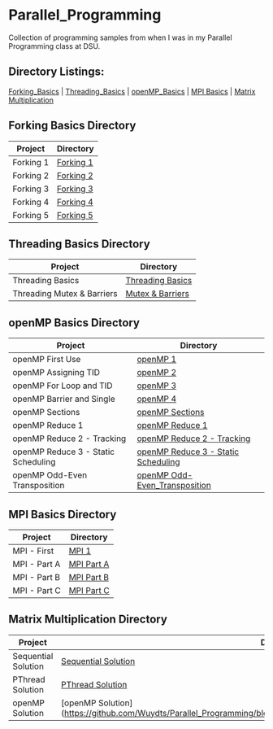 # Parallel_Programming

Collection of programming samples from when I was in my Parallel Programming class at DSU.

## Directory Listings:

[Forking_Basics](https://github.com/Wuydts/Parallel_Programming/tree/master/Fork_Basics) | [Threading_Basics](https://github.com/Wuydts/Parallel_Programming/tree/master/Thread_Basics) | [openMP_Basics](https://github.com/Wuydts/Parallel_Programming/tree/master/openMP_Basics) | [MPI Basics](https://github.com/Wuydts/Parallel_Programming/tree/master/MPI) | [Matrix Multiplication](https://github.com/Wuydts/Parallel_Programming/tree/master/matrixMultiplication)

## Forking Basics Directory
| Project | Directory | 
| - | - |
|  Forking 1 | [Forking 1](https://github.com/Wuydts/Parallel_Programming/blob/master/Fork_Basics/Fork1.c)|
|  Forking 2 | [Forking 2](https://github.com/Wuydts/Parallel_Programming/blob/master/Fork_Basics/Fork2.c)|
|  Forking 3 | [Forking 3](https://github.com/Wuydts/Parallel_Programming/blob/master/Fork_Basics/Fork3.c)|
|  Forking 4 | [Forking 4](https://github.com/Wuydts/Parallel_Programming/blob/master/Fork_Basics/Fork4.c) |
|  Forking 5 | [Forking 5](https://github.com/Wuydts/Parallel_Programming/blob/master/Fork_Basics/Fork5.c) |

## Threading Basics Directory
| Project | Directory | 
| - | - |
|  Threading Basics | [Threading Basics](https://github.com/Wuydts/Parallel_Programming/blob/master/Thread_Basics/Thread.c)|
|  Threading Mutex & Barriers | [Mutex & Barriers](https://github.com/Wuydts/Parallel_Programming/blob/master/Thread_Basics/Mutex_and_Barrier.c)|

## openMP Basics Directory
| Project | Directory |
| - | - |
|  openMP First Use | [openMP 1](https://github.com/Wuydts/Parallel_Programming/blob/master/openMP_Basics/openMP1.c)|
|  openMP Assigning TID | [openMP 2](https://github.com/Wuydts/Parallel_Programming/blob/master/openMP_Basics/openMP2.c)|
|  openMP For Loop and TID | [openMP 3](https://github.com/Wuydts/Parallel_Programming/blob/master/openMP_Basics/openMP3.c)|
|  openMP Barrier and Single | [openMP 4](https://github.com/Wuydts/Parallel_Programming/blob/master/openMP_Basics/openMP4.c)|
|  openMP Sections | [openMP Sections](https://github.com/Wuydts/Parallel_Programming/blob/master/openMP_Basics/sections.c)|
|  openMP Reduce 1 | [openMP Reduce 1](https://github.com/Wuydts/Parallel_Programming/blob/master/openMP_Basics/reduce1.c)|
|  openMP Reduce 2 - Tracking | [openMP Reduce 2 - Tracking](https://github.com/Wuydts/Parallel_Programming/blob/master/openMP_Basics/reduce2.c)|
|  openMP Reduce 3 - Static Scheduling | [openMP Reduce 3 - Static Scheduling](https://github.com/Wuydts/Parallel_Programming/blob/master/openMP_Basics/reduce3.c)|
|  openMP Odd-Even Transposition | [openMP Odd-Even_Transposition](https://github.com/Wuydts/Parallel_Programming/blob/master/openMP_Basics/Odd-Even_Transposition.c)|

## MPI Basics Directory
| Project | Directory |
| - | - |
|  MPI - First  | [MPI 1](https://github.com/Wuydts/Parallel_Programming/blob/master/MPI/onesendrec.c)|
|  MPI - Part A  | [MPI Part A](https://github.com/Wuydts/Parallel_Programming/blob/master/MPI/mpiA.c)|
|  MPI - Part B  | [MPI Part B](https://github.com/Wuydts/Parallel_Programming/blob/master/MPI/mpiB.c)|
|  MPI - Part C  | [MPI Part C](https://github.com/Wuydts/Parallel_Programming/blob/master/MPI/mpiC.c)|

## Matrix Multiplication Directory
| Project | Directory |
| - | - |
|  Sequential Solution  | [Sequential Solution](https://github.com/Wuydts/Parallel_Programming/blob/master/matrixMultiplication/matrixMultiplicationSequential.c)|
|  PThread Solution  | [PThread Solution](https://github.com/Wuydts/Parallel_Programming/blob/master/matrixMultiplication/matrixMultiplicationPThread.c)|
|  openMP Solution  | [openMP Solution](https://github.com/Wuydts/Parallel_Programming/blob/master/matrixMultiplication/matrixMultiplicationopenMP.c|
